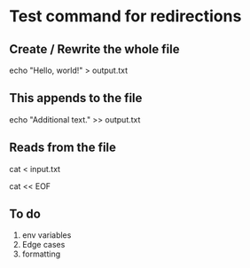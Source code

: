 # Test command for redirections

## Create / Rewrite the whole file

echo "Hello, world!" > output.txt

## This appends to the file

echo "Additional text." >> output.txt

## Reads from the file

cat < input.txt

cat << EOF

## To do

1. env variables
2. Edge cases
3. formatting

